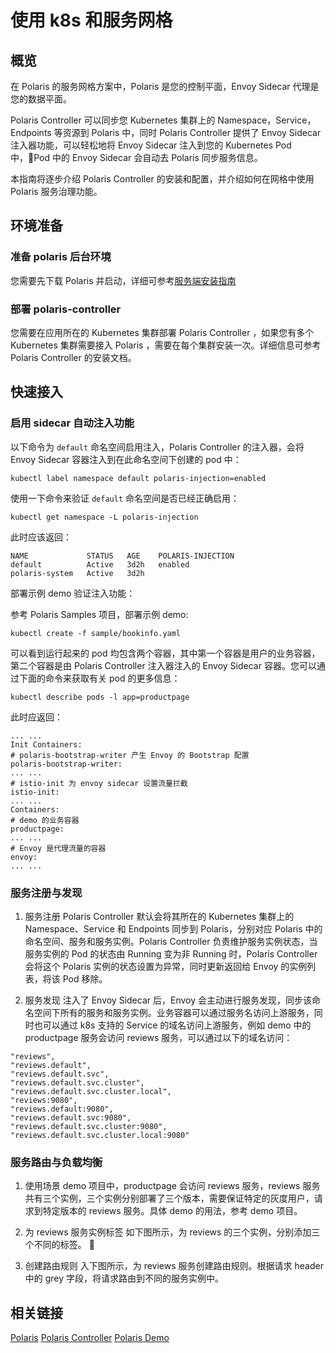 # 使用 k8s 和服务网格

## 概览
在 Polaris 的服务网格方案中，Polaris 是您的控制平面，Envoy Sidecar 代理是您的数据平面。

Polaris Controller 可以同步您 Kubernetes 集群上的 Namespace，Service，Endpoints 等资源到 Polaris 中，同时 Polaris Controller 提供了 Envoy Sidecar 注入器功能，可以轻松地将 Envoy Sidecar 注入到您的 Kubernetes Pod 中，Pod 中的 Envoy Sidecar 会自动去 Polaris 同步服务信息。

本指南将逐步介绍 Polaris Controller 的安装和配置，并介绍如何在网格中使用 Polaris 服务治理功能。

## 环境准备

### 准备 polaris 后台环境

您需要先下载 Polaris 并启动，详细可参考[服务端安装指南]()

### 部署 polaris-controller 

您需要在应用所在的 Kubernetes 集群部署 Polaris Controller ，如果您有多个 Kubernetes 集群需要接入 Polaris ，需要在每个集群安装一次。详细信息可参考 Polaris Controller 的安装文档。

## 快速接入

### 启用 sidecar 自动注入功能

以下命令为 `default` 命名空间启用注入，Polaris Controller 的注入器，会将 Envoy Sidecar 容器注入到在此命名空间下创建的 pod 中：

```
kubectl label namespace default polaris-injection=enabled 
```

使用一下命令来验证 `default` 命名空间是否已经正确启用：

```
kubectl get namespace -L polaris-injection
```

此时应该返回：

```
NAME             STATUS   AGE    POLARIS-INJECTION
default          Active   3d2h   enabled
polaris-system   Active   3d2h   
```

部署示例 demo 验证注入功能：

参考 Polaris Samples 项目，部署示例 demo: 

```
kubectl create -f sample/bookinfo.yaml
```

可以看到运行起来的 pod 均包含两个容器，其中第一个容器是用户的业务容器，第二个容器是由 Polaris Controller 注入器注入的 Envoy Sidecar 容器。您可以通过下面的命令来获取有关 pod 的更多信息：

```
kubectl describe pods -l app=productpage
```

此时应返回：

```
... ...
Init Containers:
# polaris-bootstrap-writer 产生 Envoy 的 Bootstrap 配置
polaris-bootstrap-writer:
... ... 
# istio-init 为 envoy sidecar 设置流量拦截
istio-init:
... ... 
Containers:
# demo 的业务容器
productpage:
... ...
# Envoy 是代理流量的容器
envoy:
... ... 
```

### 服务注册与发现

1. 服务注册
Polaris Controller 默认会将其所在的 Kubernetes 集群上的 Namespace、Service 和 Endpoints 同步到 Polaris，分别对应 Polaris 中的命名空间、服务和服务实例。Polaris Controller 负责维护服务实例状态，当服务实例的 Pod 的状态由 Running 变为非 Running 时，Polaris Controller 会将这个 Polaris 实例的状态设置为异常，同时更新返回给 Envoy 的实例列表，将该 Pod 移除。

2. 服务发现
注入了 Envoy Sidecar 后，Envoy 会主动进行服务发现，同步该命名空间下所有的服务和服务实例。业务容器可以通过服务名访问上游服务，同时也可以通过 k8s 支持的 Service 的域名访问上游服务，例如 demo 中的 productpage 服务会访问 reviews 服务，可以通过以下的域名访问：

```
"reviews",
"reviews.default",
"reviews.default.svc",
"reviews.default.svc.cluster",
"reviews.default.svc.cluster.local",
"reviews:9080",
"reviews.default:9080",
"reviews.default.svc:9080",
"reviews.default.svc.cluster:9080",
"reviews.default.svc.cluster.local:9080"
```

### 服务路由与负载均衡

1. 使用场景
demo 项目中，productpage 会访问 reviews 服务，reviews 服务共有三个实例，三个实例分别部署了三个版本，需要保证特定的灰度用户，请求到特定版本的 reviews 服务。具体 demo 的用法，参考 demo 项目。

2. 为 reviews 服务实例标签
如下图所示，为 reviews 的三个实例，分别添加三个不同的标签。

3. 创建路由规则
入下图所示，为 reviews 服务创建路由规则。根据请求 header 中的 grey 字段，将请求路由到不同的服务实例中。

## 相关链接

[Polaris](https://github.com/polarismesh)
[Polaris Controller](https://github.com/PolarisMesh/polaris-controller)
[Polaris Demo](https://github.com/PolarisMesh/samples/tree/main/bookinfo)
